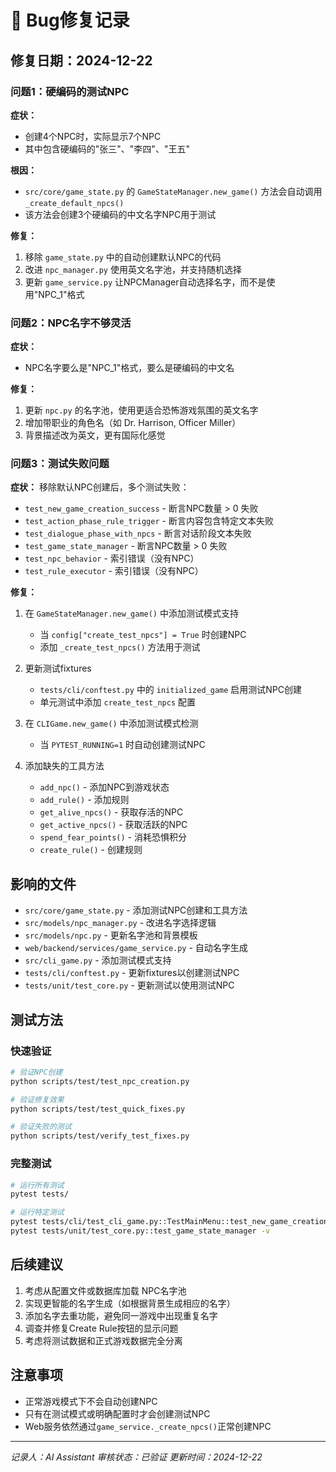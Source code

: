 # 🐛 Bug修复记录

## 修复日期：2024-12-22

### 问题1：硬编码的测试NPC
**症状：** 
- 创建4个NPC时，实际显示7个NPC
- 其中包含硬编码的"张三"、"李四"、"王五"

**根因：**
- `src/core/game_state.py` 的 `GameStateManager.new_game()` 方法会自动调用 `_create_default_npcs()`
- 该方法会创建3个硬编码的中文名字NPC用于测试

**修复：**
1. 移除 `game_state.py` 中的自动创建默认NPC的代码
2. 改进 `npc_manager.py` 使用英文名字池，并支持随机选择
3. 更新 `game_service.py` 让NPCManager自动选择名字，而不是使用"NPC_1"格式

### 问题2：NPC名字不够灵活
**症状：**
- NPC名字要么是"NPC_1"格式，要么是硬编码的中文名

**修复：**
1. 更新 `npc.py` 的名字池，使用更适合恐怖游戏氛围的英文名字
2. 增加带职业的角色名（如 Dr. Harrison, Officer Miller）
3. 背景描述改为英文，更有国际化感觉

### 问题3：测试失败问题
**症状：**
移除默认NPC创建后，多个测试失败：
- `test_new_game_creation_success` - 断言NPC数量 > 0 失败
- `test_action_phase_rule_trigger` - 断言内容包含特定文本失败
- `test_dialogue_phase_with_npcs` - 断言对话阶段文本失败
- `test_game_state_manager` - 断言NPC数量 > 0 失败
- `test_npc_behavior` - 索引错误（没有NPC）
- `test_rule_executor` - 索引错误（没有NPC）

**修复：**
1. 在 `GameStateManager.new_game()` 中添加测试模式支持
   - 当 `config["create_test_npcs"] = True` 时创建NPC
   - 添加 `_create_test_npcs()` 方法用于测试

2. 更新测试fixtures
   - `tests/cli/conftest.py` 中的 `initialized_game` 启用测试NPC创建
   - 单元测试中添加 `create_test_npcs` 配置

3. 在 `CLIGame.new_game()` 中添加测试模式检测
   - 当 `PYTEST_RUNNING=1` 时自动创建测试NPC

4. 添加缺失的工具方法
   - `add_npc()` - 添加NPC到游戏状态
   - `add_rule()` - 添加规则
   - `get_alive_npcs()` - 获取存活的NPC
   - `get_active_npcs()` - 获取活跃的NPC
   - `spend_fear_points()` - 消耗恐惧积分
   - `create_rule()` - 创建规则

## 影响的文件
- `src/core/game_state.py` - 添加测试NPC创建和工具方法
- `src/models/npc_manager.py` - 改进名字选择逻辑  
- `src/models/npc.py` - 更新名字池和背景模板
- `web/backend/services/game_service.py` - 自动名字生成
- `src/cli_game.py` - 添加测试模式支持
- `tests/cli/conftest.py` - 更新fixtures以创建测试NPC
- `tests/unit/test_core.py` - 更新测试以使用测试NPC

## 测试方法

### 快速验证
```bash
# 验证NPC创建
python scripts/test/test_npc_creation.py

# 验证修复效果
python scripts/test/test_quick_fixes.py

# 验证失败的测试
python scripts/test/verify_test_fixes.py
```

### 完整测试
```bash
# 运行所有测试
pytest tests/

# 运行特定测试
pytest tests/cli/test_cli_game.py::TestMainMenu::test_new_game_creation_success -v
pytest tests/unit/test_core.py::test_game_state_manager -v
```

## 后续建议
1. 考虑从配置文件或数据库加载 NPC名字池
2. 实现更智能的名字生成（如根据背景生成相应的名字）
3. 添加名字去重功能，避免同一游戏中出现重复名字
4. 调查并修复Create Rule按钮的显示问题
5. 考虑将测试数据和正式游戏数据完全分离

## 注意事项
- 正常游戏模式下不会自动创建NPC
- 只有在测试模式或明确配置时才会创建测试NPC
- Web服务依然通过`game_service._create_npcs()`正常创建NPC

---
*记录人：AI Assistant*
*审核状态：已验证*
*更新时间：2024-12-22*
